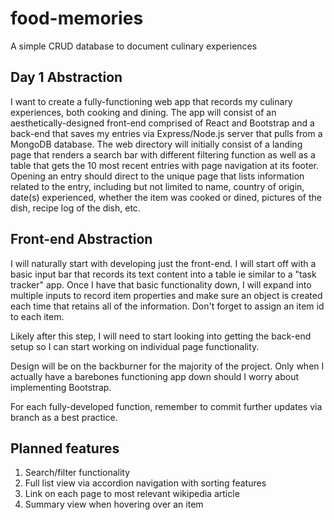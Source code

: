 # food-memories
A simple CRUD database to document culinary experiences

## Day 1 Abstraction
I want to create a fully-functioning web app that records my culinary experiences, both cooking and dining. The app will consist of an aesthetically-designed front-end comprised of React and Bootstrap and a back-end that saves my entries via Express/Node.js server that pulls from a MongoDB database. The web directory will initially consist of a landing page that renders a search bar with different filtering function as well as a table that gets the 10 most recent entries with page navigation at its footer. Opening an entry should direct to the unique page that lists information related to the entry, including but not limited to name, country of origin, date(s) experienced, whether the item was cooked or dined, pictures of the dish, recipe log of the dish, etc.

## Front-end Abstraction
I will naturally start with developing just the front-end. I will start off with a basic input bar that records its text content into a table ie similar to a "task tracker" app. Once I have that basic functionality down, I will expand into multiple inputs to record item properties and make sure an object is created each time that retains all of the information. Don't forget to assign an item id to each item.

Likely after this step, I will need to start looking into getting the back-end setup so I can start working on individual page functionality.

Design will be on the backburner for the majority of the project. Only when I actually have a barebones functioning app down should I worry about implementing Bootstrap.

For each fully-developed function, remember to commit further updates via branch as a best practice.


## Planned features
1. Search/filter functionality
2. Full list view via accordion navigation with sorting features
3. Link on each page to most relevant wikipedia article
4. Summary view when hovering over an item